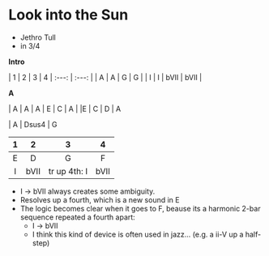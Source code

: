Look into the Sun 
=========================
- Jethro Tull
- in 3/4

**Intro**

| 1 | 2 | 3 | 4 
| :---: | :---: |
| A | A | G | G |
| I | I | bVII | bVII |

**A**


| A | A | A | E | C | A |
|E | C | D | A


| A | Dsus4 | G
  

| 1 | 2 | 3 | 4 |
| :---: | :---: | :---: | :---: | 
| E | D | G | F |
| I | bVII | tr up 4th: I | bVII |

- I -> bVII always creates some ambiguity.  
- Resolves up a fourth, which is a new sound in E
- The logic becomes clear when it goes to F, beause its a harmonic 2-bar sequence repeated a fourth apart:
    - I -> bVII
    - I think this kind of device is often used in jazz... (e.g. a ii-V up a half-step)  

&nbsp;  
&nbsp;  